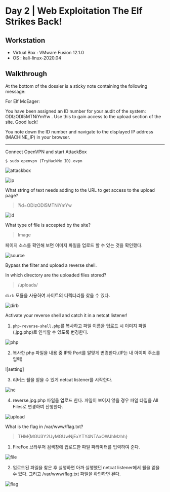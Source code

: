 # Day 2 | Web Exploitation The Elf Strikes Back!

## Workstation
- Virtual Box : VMware Fusion 12.1.0
- OS : kali-linux-2020.04


## Walkthrough
At the bottom of the dossier is a sticky note containing the following message:

 

For Elf McEager:

You have been assigned an ID number for your audit of the system: ODIzODI5MTNiYmYw . Use this to gain access to the upload section of the site.
Good luck!

 

You note down the ID number and navigate to the displayed IP address (MACHINE_IP) in your browser.

***

Connect OpenVPN and start AttackBox

```
$ sudo openvpn (TryHackMe ID).ovpn
```

![attackbox]()

![ip]()

What string of text needs adding to the URL to get access to the upload page?

> ?id=ODIzODI5MTNiYmYw

![id]()

What type of file is accepted by the site?

> Image

페이지 소스를 확인해 보면 이미지 파일을 업로드 할 수 있는 것을 확인했다.

![source]()

Bypass the filter and upload a reverse shell.

In which directory are the uploaded files stored?

> /uploads/

`dirb` 모듈을 사용하여 사이트의 디렉터리를 찾을 수 있다.

![dirb]()

Activate your reverse shell and catch it in a netcat listener!

1. `php-reverse-shell.php`를 복사하고 파일 이름을 업로드 시 이미지 파일(.jpg.php)로 인식할 수 있도록 변경한다.

![php]()

2. 복사한 php 파일을 내용 중 IP와 Port를 알맞게 변경한다.(IP는 내 아이피 주소를 입력)

![setting]

3. 리버스 쉘을 얻을 수 있게 netcat listener를 시작한다.

![nc]()

4. reverse.jpg.php 파일을 업로드 한다. 파일이 보이지 않을 경우 파일 타입을 All Files로 변경하여 진행한다.

![upload]()

What is the flag in /var/www/flag.txt?

> THM{MGU3Y2UyMGUwNjExYTY4NTAxOWJhMzhh}

1. FireFox 브라우저 검색창에 업로드한 파일 파라미터를 입력하여 준다.

![file]()

2. 업로드된 파일을 찾은 후 실행하면 아까 실행했던 netcat listener에서 쉘을 얻을 수 있다. 그리고 /var/www/flag.txt 파일을 확인하면 된다.

![flag]()